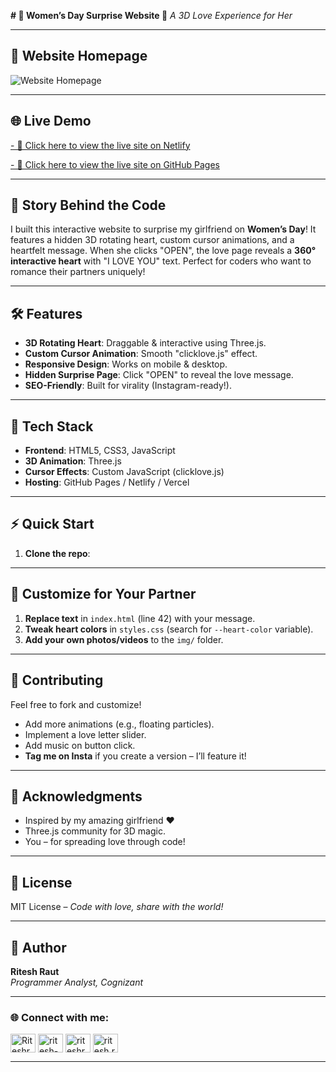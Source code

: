 **# 💖 Women’s Day Surprise Website 🚀**
*A 3D Love Experience for Her*  

---

## 📸 Website Homepage

![Website Homepage](ganapati-bappa-main/screenshot.png)

---

## 🌐 Live Demo

[- 🔗 Click here to view the live site on Netlify](https://ganpatibappasite.netlify.app/)

[- 🔗 Click here to view the live site on GitHub Pages](https://riteshraut0116.github.io/ganpati_bappa_html/)

---

## 🌟 Story Behind the Code  
I built this interactive website to surprise my girlfriend on **Women’s Day**! It features a hidden 3D rotating heart, custom cursor animations, and a heartfelt message. When she clicks "OPEN", the love page reveals a **360° interactive heart** with "I LOVE YOU" text. Perfect for coders who want to romance their partners uniquely!  

---

## 🛠️ Features  
- **3D Rotating Heart**: Draggable & interactive using Three.js.  
- **Custom Cursor Animation**: Smooth "clicklove.js" effect.  
- **Responsive Design**: Works on mobile & desktop.  
- **Hidden Surprise Page**: Click "OPEN" to reveal the love message.  
- **SEO-Friendly**: Built for virality (Instagram-ready!).  

---

## 🚀 Tech Stack  
- **Frontend**: HTML5, CSS3, JavaScript  
- **3D Animation**: Three.js  
- **Cursor Effects**: Custom JavaScript (clicklove.js)  
- **Hosting**: GitHub Pages / Netlify / Vercel  

---

## ⚡ Quick Start  
1. **Clone the repo**:  

---

## 🌈 Customize for Your Partner  
1. **Replace text** in `index.html` (line 42) with your message.  
2. **Tweak heart colors** in `styles.css` (search for `--heart-color` variable).  
3. **Add your own photos/videos** to the `img/` folder. 

---

## 🤝 Contributing  
Feel free to fork and customize!  
- Add more animations (e.g., floating particles).  
- Implement a love letter slider.  
- Add music on button click.  
- **Tag me on Insta** if you create a version – I’ll feature it!  

---

## 💌 Acknowledgments  
- Inspired by my amazing girlfriend ❤️  
- Three.js community for 3D magic.  
- You – for spreading love through code!  

---

## 📄 License  
MIT License – *Code with love, share with the world!*  

---

## 👤 Author

**Ritesh Raut**  
*Programmer Analyst, Cognizant*

---

### 🌐 Connect with me:
<p align="left">
<a href="https://github.com/Riteshraut0116" target="blank"><img align="center" src="https://raw.githubusercontent.com/rahuldkjain/github-profile-readme-generator/master/src/images/icons/Social/github.svg" alt="Riteshraut0116" height="30" width="40" /></a>
<a href="https://linkedin.com/in/ritesh-raut-9aa4b71ba" target="blank"><img align="center" src="https://raw.githubusercontent.com/rahuldkjain/github-profile-readme-generator/master/src/images/icons/Social/linked-in-alt.svg" alt="ritesh-raut-9aa4b71ba" height="30" width="40" /></a>
<a href="https://www.instagram.com/riteshraut1601/" target="blank"><img align="center" src="https://raw.githubusercontent.com/rahuldkjain/github-profile-readme-generator/master/src/images/icons/Social/instagram.svg" alt="riteshraut1601" height="30" width="40" /></a>
<a href="https://www.facebook.com/ritesh.raut.649321/" target="blank"><img align="center" src="https://raw.githubusercontent.com/rahuldkjain/github-profile-readme-generator/master/src/images/icons/Social/facebook.svg" alt="ritesh.raut.649321" height="30" width="40" /></a>
</p>

---